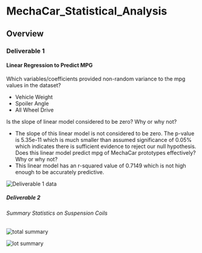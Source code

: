 # MechaCar_Statistical_Analysis
## Overview

### Deliverable 1
#### Linear Regression to Predict MPG
Which variables/coefficients provided non-random variance to the mpg values in the dataset?
* Vehicle Weight
* Spoiler Angle
* All Wheel Drive

Is the slope of linear model considered to be zero? Why or why not?
* The slope of this linear model is not considered to be zero. The p-value is 5.35e-11 which is much smaller than assumed significance of 0.05% which indicates there is sufficient evidence to reject our null hypothesis.
Does this linear model predict mpg of MechaCar prototypes effectively? Why or why not?
* This linear model has an r-squared value of 0.7149 which is not high enough to be accurately predictive.

![Deliverable 1 data](https://user-images.githubusercontent.com/96350410/162072143-5c7fdeef-99fd-41db-aa47-18e4f9eb0653.png)


##### Deliverable 2
###### Summary Statistics on Suspension Coils

![total summary](https://user-images.githubusercontent.com/96350410/162071616-bdae9dce-383b-4c16-bc24-785443fd244c.png)

![lot summary](https://user-images.githubusercontent.com/96350410/162071629-9419206e-7aa5-420e-a28d-3f4c47e782ac.png)

